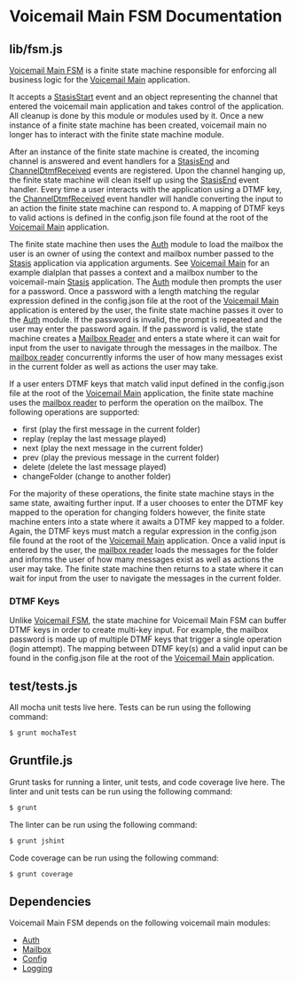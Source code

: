 # Voicemail Main FSM Documentation

## lib/fsm.js

[Voicemail Main FSM](https://github.com/asterisk/node-voicemail-main-fsm) is a finite state machine responsible for enforcing all business logic for the [Voicemail Main](voicemail-main.md) application.

It accepts a [StasisStart](https://wiki.asterisk.org/wiki/display/AST/Asterisk+13+REST+Data+Models#Asterisk13RESTDataModels-StasisStart) event and an object representing the channel that entered the voicemail main application and takes control of the application. All cleanup is done by this module or modules used by it. Once a new instance of a finite state machine has been created, voicemail main no longer has to interact with the finite state machine module.

After an instance of the finite state machine is created, the incoming channel is answered and event handlers for a [StasisEnd](https://wiki.asterisk.org/wiki/display/AST/Asterisk+13+REST+Data+Models#Asterisk13RESTDataModels-StasisEnd) and [ChannelDtmfReceived](https://wiki.asterisk.org/wiki/display/AST/Asterisk+13+REST+Data+Models#Asterisk13RESTDataModels-ChannelDtmfReceived) events are registered. Upon the channel hanging up, the finite state machine will clean itself up using the [StasisEnd](https://wiki.asterisk.org/wiki/display/AST/Asterisk+13+REST+Data+Models#Asterisk13RESTDataModels-StasisEnd) event handler. Every time a user interacts with the application using a DTMF key, the [ChannelDtmfReceived](https://wiki.asterisk.org/wiki/display/AST/Asterisk+13+REST+Data+Models#Asterisk13RESTDataModels-ChannelDtmfReceived) event handler will handle converting the input to an action the finite state machine can respond to. A mapping of DTMF keys to valid actions is defined in the config.json file found at the root of the [Voicemail Main](voicemail-main.md) application.

The finite state machine then uses the [Auth](auth.md) module to load the mailbox the user is an owner of using the context and mailbox number passed to the [Stasis](https://wiki.asterisk.org/wiki/display/AST/Asterisk+13+Application_Stasis) application via application arguments. See [Voicemail Main](voicemail-main.md) for an example dialplan that passes a context and a mailbox number to the voicemail-main [Stasis](https://wiki.asterisk.org/wiki/display/AST/Asterisk+13+Application_Stasis) application. The [Auth](auth.md) module then prompts the user for a password. Once a password with a length matching the regular expression defined in the config.json file at the root of the [Voicemail Main](voicemail-main.md) application is entered by the user, the finite state machine passes it over to the [Auth](auth.md) module. If the password is invalid, the prompt is repeated and the user may enter the password again. If the password is valid, the state machine creates a [Mailbox Reader](mailbox.md) and enters a state where it can wait for input from the user to navigate through the messages in the mailbox. The [mailbox reader](mailbox.md) concurrently informs the user of how many messages exist in the current folder as well as actions the user may take.

If a user enters DTMF keys that match valid input defined in the config.json file at the root of the [Voicemail Main](voicemail-main.md) application, the finite state machine uses the [mailbox reader](mailbox.md) to perform the operation on the mailbox. The following operations are supported:

- first (play the first message in the current folder)
- replay (replay the last message played)
- next (play the next message in the current folder)
- prev (play the previous message in the current folder)
- delete (delete the last message played)
- changeFolder (change to another folder)

For the majority of these operations, the finite state machine stays in the same state, awaiting further input. If a user chooses to enter the DTMF key mapped to the operation for changing folders however, the finite state machine enters into a state where it awaits a DTMF key mapped to a folder. Again, the DTMF keys must match a regular expression in the config.json file found at the root of the [Voicemail Main](voicemail-main.md) application. Once a valid input is entered by the user, the [mailbox reader](mailbox.md) loads the messages for the folder and informs the user of how many messages exist as well as actions the user may take. The finite state machine then returns to a state where it can wait for input from the user to navigate the messages in the current folder.

### DTMF Keys

Unlike [Voicemail FSM](voicemail-fsm.md), the state machine for Voicemail Main FSM can buffer DTMF keys in order to create multi-key input. For example, the mailbox password is made up of multiple DTMF keys that trigger a single operation (login attempt). The mapping between DTMF key(s) and a valid input can be found in the config.json file at the root of the [Voicemail Main](voicemail-main.md) application.

## test/tests.js

All mocha unit tests live here. Tests can be run using the following command:

```bash
$ grunt mochaTest
```

## Gruntfile.js

Grunt tasks for running a linter, unit tests, and code coverage live here. The linter and unit tests can be run using the following command:

```bash
$ grunt
```

The linter can be run using the following command:

```bash
$ grunt jshint
```

Code coverage can be run using the following command:

```bash
$ grunt coverage
```

## Dependencies

Voicemail Main FSM depends on the following voicemail main modules:

- [Auth](auth.md)
- [Mailbox](mailbox.md)
- [Config](config.md)
- [Logging](logging.md)
